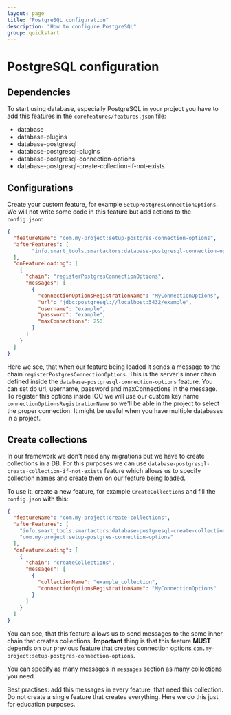 ```yaml
---
layout: page
title: "PostgreSQL configuration"
description: "How to configure PostgreSQL"
group: quickstart
---
```


# PostgreSQL configuration

## Dependencies

To start using database, especially PostgreSQL in your project you have to add this features in the `corefeatures/features.json` file:

- database
- database-plugins
- database-postgresql
- database-postgresql-plugins
- database-postgresql-connection-options
- database-postgresql-create-collection-if-not-exists

## Configurations

Create your custom feature, for example `SetupPostgresConnectionOptions`. We will not write some code in this feature but add actions to the `config.json`:

```json
{
  "featureName": "com.my-project:setup-postgres-connection-options",
  "afterFeatures": [
        "info.smart_tools.smartactors:database-postgresql-connection-options"
  ],
  "onFeatureLoading": [
    {
      "chain": "registerPostgresConnectionOptions",
      "messages": [
        {
          "connectionOptionsRegistrationName": "MyConnectionOptions",
          "url": "jdbc:postgresql://localhost:5432/example",
          "username": "example",
          "password": "example",
          "maxConnections": 250
        }
      ]
    }
  ]
}
```

Here we see, that when our feature being loaded it sends a message to the chain `registerPostgresConnectionOptions`. This is the server's inner chain defined inside the `database-postgresql-connection-options` feature. You can set db url, username, password and maxConnections in the message. To register this options inside IOC we will use our custom key name `connectionOptionsRegistrationName` so we'll be able in the project to select the proper connection. It might be useful when you have multiple databases in a project.

## Create collections

In our framework we don't need any migrations but we have to create collections in a DB. For this purposes we can use `database-postgresql-create-collection-if-not-exists` feature which allows us to specify collection names and create them on our feature being loaded.

To use it, create a new feature, for example `CreateCollections` and fill the `config.json` with this:

```json
{
  "featureName": "com.my-project:create-collections",
  "afterFeatures": [
    "info.smart_tools.smartactors:database-postgresql-create-collection-if-not-exists",
    "com.my-project:setup-postgres-connection-options"
  ],
  "onFeatureLoading": [
    {
      "chain": "createCollections",
      "messages": [
        {
          "collectionName": "example_collection",
          "connectionOptionsRegistrationName": "MyConnectionOptions"
        }
      ]
    }
  ]
}
```

You can see, that this feature allows us to send messages to the some inner chain that creates collections. **Important** thing is that this feature **MUST** depends on our previous feature that creates connection options `com.my-project:setup-postgres-connection-options`.

You can specify as many messages in `messages` section as many collections you need.

Best practises: add this messages in every feature, that need this collection. Do not create a single feature that creates everything. Here we do this just for education purposes.
